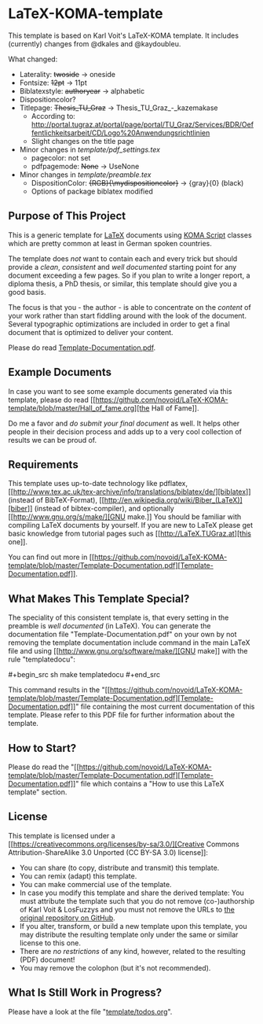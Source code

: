 
# LaTeX-KOMA-template

This template is based on Karl Voit's LaTeX-KOMA template. It includes
(currently) changes from @dkales and @kaydoubleu.

What changed:

* Laterality: ~~twoside~~ &rarr; oneside
* Fontsize: ~~12pt~~ &rarr; 11pt
* Biblatexstyle: ~~authoryear~~ &rarr; alphabetic
* Dispositioncolor?
* Titlepage: ~~Thesis_TU_Graz~~ &rarr; Thesis_TU_Graz_-_kazemakase
  - According to:
    http://portal.tugraz.at/portal/page/portal/TU_Graz/Services/BDR/Oeffentlichkeitsarbeit/CD/Logo%20Anwendungsrichtlinien
  - Slight changes on the title page
* Minor changes in *template/pdf_settings.tex*
  - pagecolor: not set 
  - pdfpagemode: ~~None~~ &rarr; UseNone
* Minor changes in *template/preamble.tex*
  - DispositionColor: ~~{RGB}{\mydispositioncolor}~~ &rarr; {gray}{0} (black) 
  - Options of package biblatex modified

## Purpose of This Project

This is a generic template for [LaTeX](http://en.wikipedia.org/wiki/LaTeX)
documents using [KOMA Script](http://www.komascript.de/) classes which are
pretty common at least in German spoken countries.

The template does *not* want to contain each and every trick but should
provide a *clean*, *consistent* and *well documented* starting point for any
document exceeding a few pages. So if you plan to write a longer report,
a diploma thesis, a PhD thesis, or similar, this template should give you
a good basis.

The focus is that you - the author - is able to concentrate on the *content*
of your work rather than start fiddling around with the look of the document.
Several typographic optimizations are included in order to get a final document
that is optimized to deliver your content.

Please do read [Template-Documentation.pdf](https://github.com/novoid/LaTeX-KOMA-template/blob/master/Template-Documentation.pdf).

## Example Documents

In case you want to see some example documents generated via this
template, please do read [[https://github.com/novoid/LaTeX-KOMA-template/blob/master/Hall_of_fame.org][the Hall of Fame]].

Do me a favor and *do submit your final document* as well. It helps
other people in their decision process and adds up to a very cool
collection of results we can be proud of.

## Requirements

This template uses up-to-date technology like pdflatex, [[http://www.tex.ac.uk/tex-archive/info/translations/biblatex/de/][biblatex]]
(instead of BibTeX-Format), [[http://en.wikipedia.org/wiki/Biber_(LaTeX)][biber]] (instead of bibtex-compiler), and
optionally [[http://www.gnu.org/s/make/][GNU make.]]  You should be familiar with compiling LaTeX
documents by yourself. If you are new to LaTeX please get basic
knowledge from tutorial pages such as [[http://LaTeX.TUGraz.at][this one]].

You can find out more in [[https://github.com/novoid/LaTeX-KOMA-template/blob/master/Template-Documentation.pdf][Template-Documentation.pdf]].

## What Makes This Template Special?

The speciality of this consistent template is, that every setting in
the preamble is *well documented* (in LaTeX). You can generate the
documentation file "Template-Documentation.pdf" on your own by not
removing the template documentation include command in the main LaTeX
file and using [[http://www.gnu.org/software/make/][GNU make]] with the rule "templatedocu":

#+begin_src sh
make templatedocu
#+end_src

This command results in the "[[https://github.com/novoid/LaTeX-KOMA-template/blob/master/Template-Documentation.pdf][Template-Documentation.pdf]]" file
containing the most current documentation of this template. Please
refer to this PDF file for further information about the template.

## How to Start?

Please do read the "[[https://github.com/novoid/LaTeX-KOMA-template/blob/master/Template-Documentation.pdf][Template-Documentation.pdf]]" file which contains a
"How to use this LaTeX template" section.

## License

This template is licensed under a [[https://creativecommons.org/licenses/by-sa/3.0/][Creative Commons
      Attribution-ShareAlike 3.0 Unported (CC BY-SA 3.0) license]]:

- You can share (to copy, distribute and transmit) this template.
- You can remix (adapt) this template.
- You can make commercial use of the template.
- In case you modify this template and share the derived template: You
  must attribute the template such that you do not remove
  (co-)authorship of Karl Voit & LosFuzzys and you must not remove the URLs to 
  [the original repository on GitHub](https://github.com/novoid/LaTeX-KOMA-template).
- If you alter, transform, or build a new template upon this template,
  you may distribute the resulting template only under the same or
  similar license to this one.
- There are *no restrictions* of any kind, however, related to the
  resulting (PDF) document!
- You may remove the colophon (but it's not recommended).

## What Is Still Work in Progress?

Please have a look at the file "[template/todos.org](https://github.com/novoid/LaTeX-KOMA-template/blob/master/template/todos.org)".
